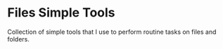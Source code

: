 # Files Simple Tools
Collection of simple tools that I use to perform routine tasks on files and folders.
